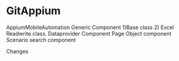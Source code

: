 # GitAppium
AppiumMobileAutomation
Generic Component 1)Base class 2) Excel Readwrite class.
Dataprovider Component 
Page Object component
Scenario search component

Changes
